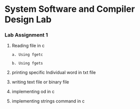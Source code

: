 # System Software and Compiler Design Lab


### Lab Assignment 1
   1. Reading file in c
       
       ```
       a. Using fgetc
        
       b. Using fgets
       ```

   2. printing specific Individual word in txt file
   
   3. writing text file or binary file
   
   4. implementing od in c
   
   5. implementing strings command in c
